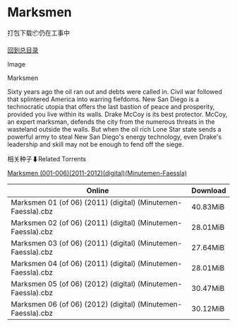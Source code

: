 # Marksmen

打包下载📦仍在工事中

[回到总目录](/Catalogs.md)

Image

Marksmen

Sixty years ago the oil ran out and debts were called in. Civil war followed that splintered America into warring fiefdoms. New San Diego is a technocratic utopia that offers the last bastion of peace and prosperity, provided you live within its walls. Drake McCoy is its best protector. McCoy, an expert marksman, defends the city from the numerous threats in the wasteland outside the walls. But when the oil rich Lone Star state sends a powerful army to steal New San Diego's energy technology, even Drake's leadership and skill may not be enough to fend off the siege.





相关种子⬇Related Torrents

[Marksmen (001-006)(2011-2012)(digital)(Minutemen-Faessla)](https://github.com/alicewish/markdown/blob/master/torrent/Marksmen--001-006--2011-2012--digital--Minutemen-Faessla.md)

Online | Download
--- | ---
Marksmen 01 (of 06) (2011) (digital) (Minutemen-Faessla).cbz | 40.83MiB
Marksmen 02 (of 06) (2011) (digital) (Minutemen-Faessla).cbz | 28.01MiB
Marksmen 03 (of 06) (2011) (digital) (Minutemen-Faessla).cbz | 27.64MiB
Marksmen 04 (of 06) (2011) (digital) (Minutemen-Faessla).cbz | 28.01MiB
Marksmen 05 (of 06) (2012) (digital) (Minutemen-Faessla).cbz | 30.47MiB
Marksmen 06 (of 06) (2012) (digital) (Minutemen-Faessla).cbz | 30.12MiB